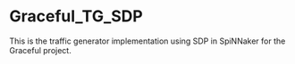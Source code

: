 # Graceful_TG_SDP
This is the traffic generator implementation using SDP in SpiNNaker for the Graceful project.
